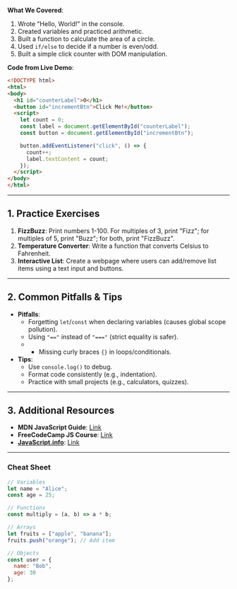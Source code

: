 
**What We Covered**:
1.  Wrote "Hello, World!" in the console.
2.  Created variables and practiced arithmetic.
3.  Built a function to calculate the area of a circle.
4.  Used `if/else` to decide if a number is even/odd.
5.  Built a simple click counter with DOM manipulation.

**Code from Live Demo**:

```html
<!DOCTYPE html>
<html>
<body>
  <h1 id="counterLabel">0</h1>
  <button id="incrementBtn">Click Me!</button>
  <script>
    let count = 0;
    const label = document.getElementById("counterLabel");
    const button = document.getElementById("incrementBtn");

    button.addEventListener("click", () => {
      count++;
      label.textContent = count;
    });
  </script>
</body>
</html>
```

---
## **1\. Practice Exercises**

1.  **FizzBuzz**: Print numbers 1-100. For multiples of 3, print "Fizz"; for multiples of 5, print "Buzz"; for both, print "FizzBuzz".
2.  **Temperature Converter**: Write a function that converts Celsius to Fahrenheit.
3.  **Interactive List**: Create a webpage where users can add/remove list items using a text input and buttons.

---
## **2\. Common Pitfalls & Tips**
- **Pitfalls**:
	- Forgetting `let`/`const` when declaring variables (causes global scope pollution).
	- Using `"=="` instead of `"==="` (strict equality is safer).
	- - Missing curly braces `{}` in loops/conditionals.
- **Tips**:
	- Use `console.log()` to debug.
	- Format code consistently (e.g., indentation).
	- Practice with small projects (e.g., calculators, quizzes).

---
## **3\. Additional Resources**

- **MDN JavaScript Guide**: [Link](https://developer.mozilla.org/en-US/docs/Web/JavaScript)
- **FreeCodeCamp JS Course**: [Link](https://www.freecodecamp.org/learn/javascript-algorithms-and-data-structures/)
- [**JavaScript.info**](http://JavaScript.info): [Link](https://javascript.info/)

---
### **Cheat Sheet**

```javascript
// Variables
let name = "Alice";
const age = 25;

// Functions
const multiply = (a, b) => a * b;

// Arrays
let fruits = ["apple", "banana"];
fruits.push("orange"); // Add item

// Objects
const user = {
  name: "Bob",
  age: 30
};
```
